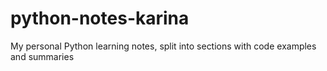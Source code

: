 # python-notes-karina
My personal Python learning notes, split into sections with code examples and summaries
